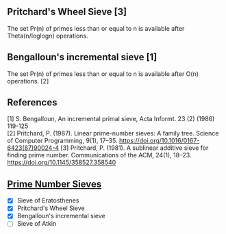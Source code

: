 ## Pritchard's Wheel Sieve [3]
  The set Pr(n) of primes less than or equal to n is available after Theta(n/loglogn) operations.

## Bengalloun's incremental sieve [1]
  The set Pr(n) of primes less than or equal to n is available after O(n) operations. [2]

## References

[1] S. Bengalloun, An incremental primal sieve, Acta Informt. 23 (2) (1986) 119-125  
[2] Pritchard, P. (1987). Linear prime-number sieves: A family tree. Science of Computer Programming, 9(1), 17–35. https://doi.org/10.1016/0167-6423(87)90024-4
[3] Pritchard, P. (1981). A sublinear additive sieve for finding prime number. Communications of the ACM, 24(1), 18–23. https://doi.org/10.1145/358527.358540 

## [Prime Number Sieves](https://en.wikipedia.org/wiki/Generation_of_primes)
- [x] Sieve of Eratosthenes
- [x] Pritchard's Wheel Sieve
- [x] Bengalloun's incremental sieve
- [ ] Sieve of Atkin
